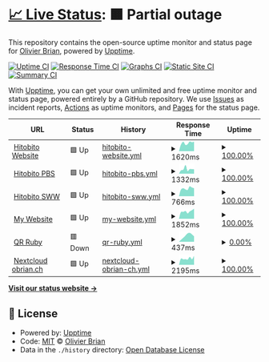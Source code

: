 # [📈 Live Status](https://olibrian.github.io/hitobito_upptime): <!--live status--> **🟧 Partial outage**

This repository contains the open-source uptime monitor and status page for [Olivier Brian](https://olibrian.github.io/hitobito_upptime), powered by [Upptime](https://github.com/upptime/upptime).

[![Uptime CI](https://github.com/olibrian/hitobito_upptime/workflows/Uptime%20CI/badge.svg)](https://github.com/olibrian/hitobito_upptime/actions?query=workflow%3A%22Uptime+CI%22)
[![Response Time CI](https://github.com/olibrian/hitobito_upptime/workflows/Response%20Time%20CI/badge.svg)](https://github.com/olibrian/hitobito_upptime/actions?query=workflow%3A%22Response+Time+CI%22)
[![Graphs CI](https://github.com/olibrian/hitobito_upptime/workflows/Graphs%20CI/badge.svg)](https://github.com/olibrian/hitobito_upptime/actions?query=workflow%3A%22Graphs+CI%22)
[![Static Site CI](https://github.com/olibrian/hitobito_upptime/workflows/Static%20Site%20CI/badge.svg)](https://github.com/olibrian/hitobito_upptime/actions?query=workflow%3A%22Static+Site+CI%22)
[![Summary CI](https://github.com/olibrian/hitobito_upptime/workflows/Summary%20CI/badge.svg)](https://github.com/olibrian/hitobito_upptime/actions?query=workflow%3A%22Summary+CI%22)

With [Upptime](https://upptime.js.org), you can get your own unlimited and free uptime monitor and status page, powered entirely by a GitHub repository. We use [Issues](https://github.com/olibrian/hitobito_upptime/issues) as incident reports, [Actions](https://github.com/olibrian/hitobito_upptime/actions) as uptime monitors, and [Pages](https://olibrian.github.io/hitobito_upptime) for the status page.

<!--start: status pages-->
<!-- This summary is generated by Upptime (https://github.com/upptime/upptime) -->
<!-- Do not edit this manually, your changes will be overwritten -->
<!-- prettier-ignore -->
| URL | Status | History | Response Time | Uptime |
| --- | ------ | ------- | ------------- | ------ |
| <img alt="" src="https://icons.duckduckgo.com/ip3/www.hitobito.ch.ico" height="13"> [Hitobito Website](https://www.hitobito.ch) | 🟩 Up | [hitobito-website.yml](https://github.com/olibrian/obrian_uptime/commits/HEAD/history/hitobito-website.yml) | <details><summary><img alt="Response time graph" src="./graphs/hitobito-website/response-time-week.png" height="20"> 1620ms</summary><br><a href="https://olibrian.github.io/obrian_uptime/history/hitobito-website"><img alt="Response time 1556" src="https://img.shields.io/endpoint?url=https%3A%2F%2Fraw.githubusercontent.com%2Folibrian%2Fobrian_uptime%2FHEAD%2Fapi%2Fhitobito-website%2Fresponse-time.json"></a><br><a href="https://olibrian.github.io/obrian_uptime/history/hitobito-website"><img alt="24-hour response time 1883" src="https://img.shields.io/endpoint?url=https%3A%2F%2Fraw.githubusercontent.com%2Folibrian%2Fobrian_uptime%2FHEAD%2Fapi%2Fhitobito-website%2Fresponse-time-day.json"></a><br><a href="https://olibrian.github.io/obrian_uptime/history/hitobito-website"><img alt="7-day response time 1620" src="https://img.shields.io/endpoint?url=https%3A%2F%2Fraw.githubusercontent.com%2Folibrian%2Fobrian_uptime%2FHEAD%2Fapi%2Fhitobito-website%2Fresponse-time-week.json"></a><br><a href="https://olibrian.github.io/obrian_uptime/history/hitobito-website"><img alt="30-day response time 1586" src="https://img.shields.io/endpoint?url=https%3A%2F%2Fraw.githubusercontent.com%2Folibrian%2Fobrian_uptime%2FHEAD%2Fapi%2Fhitobito-website%2Fresponse-time-month.json"></a><br><a href="https://olibrian.github.io/obrian_uptime/history/hitobito-website"><img alt="1-year response time 1566" src="https://img.shields.io/endpoint?url=https%3A%2F%2Fraw.githubusercontent.com%2Folibrian%2Fobrian_uptime%2FHEAD%2Fapi%2Fhitobito-website%2Fresponse-time-year.json"></a></details> | <details><summary><a href="https://olibrian.github.io/obrian_uptime/history/hitobito-website">100.00%</a></summary><a href="https://olibrian.github.io/obrian_uptime/history/hitobito-website"><img alt="All-time uptime 99.99%" src="https://img.shields.io/endpoint?url=https%3A%2F%2Fraw.githubusercontent.com%2Folibrian%2Fobrian_uptime%2FHEAD%2Fapi%2Fhitobito-website%2Fuptime.json"></a><br><a href="https://olibrian.github.io/obrian_uptime/history/hitobito-website"><img alt="24-hour uptime 100.00%" src="https://img.shields.io/endpoint?url=https%3A%2F%2Fraw.githubusercontent.com%2Folibrian%2Fobrian_uptime%2FHEAD%2Fapi%2Fhitobito-website%2Fuptime-day.json"></a><br><a href="https://olibrian.github.io/obrian_uptime/history/hitobito-website"><img alt="7-day uptime 100.00%" src="https://img.shields.io/endpoint?url=https%3A%2F%2Fraw.githubusercontent.com%2Folibrian%2Fobrian_uptime%2FHEAD%2Fapi%2Fhitobito-website%2Fuptime-week.json"></a><br><a href="https://olibrian.github.io/obrian_uptime/history/hitobito-website"><img alt="30-day uptime 100.00%" src="https://img.shields.io/endpoint?url=https%3A%2F%2Fraw.githubusercontent.com%2Folibrian%2Fobrian_uptime%2FHEAD%2Fapi%2Fhitobito-website%2Fuptime-month.json"></a><br><a href="https://olibrian.github.io/obrian_uptime/history/hitobito-website"><img alt="1-year uptime 99.97%" src="https://img.shields.io/endpoint?url=https%3A%2F%2Fraw.githubusercontent.com%2Folibrian%2Fobrian_uptime%2FHEAD%2Fapi%2Fhitobito-website%2Fuptime-year.json"></a></details>
| <img alt="" src="https://icons.duckduckgo.com/ip3/db.scout.ch.ico" height="13"> [Hitobito PBS](https://db.scout.ch) | 🟩 Up | [hitobito-pbs.yml](https://github.com/olibrian/obrian_uptime/commits/HEAD/history/hitobito-pbs.yml) | <details><summary><img alt="Response time graph" src="./graphs/hitobito-pbs/response-time-week.png" height="20"> 1332ms</summary><br><a href="https://olibrian.github.io/obrian_uptime/history/hitobito-pbs"><img alt="Response time 1027" src="https://img.shields.io/endpoint?url=https%3A%2F%2Fraw.githubusercontent.com%2Folibrian%2Fobrian_uptime%2FHEAD%2Fapi%2Fhitobito-pbs%2Fresponse-time.json"></a><br><a href="https://olibrian.github.io/obrian_uptime/history/hitobito-pbs"><img alt="24-hour response time 1277" src="https://img.shields.io/endpoint?url=https%3A%2F%2Fraw.githubusercontent.com%2Folibrian%2Fobrian_uptime%2FHEAD%2Fapi%2Fhitobito-pbs%2Fresponse-time-day.json"></a><br><a href="https://olibrian.github.io/obrian_uptime/history/hitobito-pbs"><img alt="7-day response time 1332" src="https://img.shields.io/endpoint?url=https%3A%2F%2Fraw.githubusercontent.com%2Folibrian%2Fobrian_uptime%2FHEAD%2Fapi%2Fhitobito-pbs%2Fresponse-time-week.json"></a><br><a href="https://olibrian.github.io/obrian_uptime/history/hitobito-pbs"><img alt="30-day response time 1175" src="https://img.shields.io/endpoint?url=https%3A%2F%2Fraw.githubusercontent.com%2Folibrian%2Fobrian_uptime%2FHEAD%2Fapi%2Fhitobito-pbs%2Fresponse-time-month.json"></a><br><a href="https://olibrian.github.io/obrian_uptime/history/hitobito-pbs"><img alt="1-year response time 1004" src="https://img.shields.io/endpoint?url=https%3A%2F%2Fraw.githubusercontent.com%2Folibrian%2Fobrian_uptime%2FHEAD%2Fapi%2Fhitobito-pbs%2Fresponse-time-year.json"></a></details> | <details><summary><a href="https://olibrian.github.io/obrian_uptime/history/hitobito-pbs">100.00%</a></summary><a href="https://olibrian.github.io/obrian_uptime/history/hitobito-pbs"><img alt="All-time uptime 99.94%" src="https://img.shields.io/endpoint?url=https%3A%2F%2Fraw.githubusercontent.com%2Folibrian%2Fobrian_uptime%2FHEAD%2Fapi%2Fhitobito-pbs%2Fuptime.json"></a><br><a href="https://olibrian.github.io/obrian_uptime/history/hitobito-pbs"><img alt="24-hour uptime 100.00%" src="https://img.shields.io/endpoint?url=https%3A%2F%2Fraw.githubusercontent.com%2Folibrian%2Fobrian_uptime%2FHEAD%2Fapi%2Fhitobito-pbs%2Fuptime-day.json"></a><br><a href="https://olibrian.github.io/obrian_uptime/history/hitobito-pbs"><img alt="7-day uptime 100.00%" src="https://img.shields.io/endpoint?url=https%3A%2F%2Fraw.githubusercontent.com%2Folibrian%2Fobrian_uptime%2FHEAD%2Fapi%2Fhitobito-pbs%2Fuptime-week.json"></a><br><a href="https://olibrian.github.io/obrian_uptime/history/hitobito-pbs"><img alt="30-day uptime 100.00%" src="https://img.shields.io/endpoint?url=https%3A%2F%2Fraw.githubusercontent.com%2Folibrian%2Fobrian_uptime%2FHEAD%2Fapi%2Fhitobito-pbs%2Fuptime-month.json"></a><br><a href="https://olibrian.github.io/obrian_uptime/history/hitobito-pbs"><img alt="1-year uptime 99.94%" src="https://img.shields.io/endpoint?url=https%3A%2F%2Fraw.githubusercontent.com%2Folibrian%2Fobrian_uptime%2FHEAD%2Fapi%2Fhitobito-pbs%2Fuptime-year.json"></a></details>
| <img alt="" src="https://icons.duckduckgo.com/ip3/rando-community.ch.ico" height="13"> [Hitobito SWW](https://rando-community.ch/) | 🟩 Up | [hitobito-sww.yml](https://github.com/olibrian/obrian_uptime/commits/HEAD/history/hitobito-sww.yml) | <details><summary><img alt="Response time graph" src="./graphs/hitobito-sww/response-time-week.png" height="20"> 766ms</summary><br><a href="https://olibrian.github.io/obrian_uptime/history/hitobito-sww"><img alt="Response time 743" src="https://img.shields.io/endpoint?url=https%3A%2F%2Fraw.githubusercontent.com%2Folibrian%2Fobrian_uptime%2FHEAD%2Fapi%2Fhitobito-sww%2Fresponse-time.json"></a><br><a href="https://olibrian.github.io/obrian_uptime/history/hitobito-sww"><img alt="24-hour response time 786" src="https://img.shields.io/endpoint?url=https%3A%2F%2Fraw.githubusercontent.com%2Folibrian%2Fobrian_uptime%2FHEAD%2Fapi%2Fhitobito-sww%2Fresponse-time-day.json"></a><br><a href="https://olibrian.github.io/obrian_uptime/history/hitobito-sww"><img alt="7-day response time 766" src="https://img.shields.io/endpoint?url=https%3A%2F%2Fraw.githubusercontent.com%2Folibrian%2Fobrian_uptime%2FHEAD%2Fapi%2Fhitobito-sww%2Fresponse-time-week.json"></a><br><a href="https://olibrian.github.io/obrian_uptime/history/hitobito-sww"><img alt="30-day response time 721" src="https://img.shields.io/endpoint?url=https%3A%2F%2Fraw.githubusercontent.com%2Folibrian%2Fobrian_uptime%2FHEAD%2Fapi%2Fhitobito-sww%2Fresponse-time-month.json"></a><br><a href="https://olibrian.github.io/obrian_uptime/history/hitobito-sww"><img alt="1-year response time 754" src="https://img.shields.io/endpoint?url=https%3A%2F%2Fraw.githubusercontent.com%2Folibrian%2Fobrian_uptime%2FHEAD%2Fapi%2Fhitobito-sww%2Fresponse-time-year.json"></a></details> | <details><summary><a href="https://olibrian.github.io/obrian_uptime/history/hitobito-sww">100.00%</a></summary><a href="https://olibrian.github.io/obrian_uptime/history/hitobito-sww"><img alt="All-time uptime 99.96%" src="https://img.shields.io/endpoint?url=https%3A%2F%2Fraw.githubusercontent.com%2Folibrian%2Fobrian_uptime%2FHEAD%2Fapi%2Fhitobito-sww%2Fuptime.json"></a><br><a href="https://olibrian.github.io/obrian_uptime/history/hitobito-sww"><img alt="24-hour uptime 100.00%" src="https://img.shields.io/endpoint?url=https%3A%2F%2Fraw.githubusercontent.com%2Folibrian%2Fobrian_uptime%2FHEAD%2Fapi%2Fhitobito-sww%2Fuptime-day.json"></a><br><a href="https://olibrian.github.io/obrian_uptime/history/hitobito-sww"><img alt="7-day uptime 100.00%" src="https://img.shields.io/endpoint?url=https%3A%2F%2Fraw.githubusercontent.com%2Folibrian%2Fobrian_uptime%2FHEAD%2Fapi%2Fhitobito-sww%2Fuptime-week.json"></a><br><a href="https://olibrian.github.io/obrian_uptime/history/hitobito-sww"><img alt="30-day uptime 99.94%" src="https://img.shields.io/endpoint?url=https%3A%2F%2Fraw.githubusercontent.com%2Folibrian%2Fobrian_uptime%2FHEAD%2Fapi%2Fhitobito-sww%2Fuptime-month.json"></a><br><a href="https://olibrian.github.io/obrian_uptime/history/hitobito-sww"><img alt="1-year uptime 99.98%" src="https://img.shields.io/endpoint?url=https%3A%2F%2Fraw.githubusercontent.com%2Folibrian%2Fobrian_uptime%2FHEAD%2Fapi%2Fhitobito-sww%2Fuptime-year.json"></a></details>
| <img alt="" src="https://icons.duckduckgo.com/ip3/obrian.ch.ico" height="13"> [My Website](http://obrian.ch/) | 🟩 Up | [my-website.yml](https://github.com/olibrian/obrian_uptime/commits/HEAD/history/my-website.yml) | <details><summary><img alt="Response time graph" src="./graphs/my-website/response-time-week.png" height="20"> 1852ms</summary><br><a href="https://olibrian.github.io/obrian_uptime/history/my-website"><img alt="Response time 1735" src="https://img.shields.io/endpoint?url=https%3A%2F%2Fraw.githubusercontent.com%2Folibrian%2Fobrian_uptime%2FHEAD%2Fapi%2Fmy-website%2Fresponse-time.json"></a><br><a href="https://olibrian.github.io/obrian_uptime/history/my-website"><img alt="24-hour response time 2480" src="https://img.shields.io/endpoint?url=https%3A%2F%2Fraw.githubusercontent.com%2Folibrian%2Fobrian_uptime%2FHEAD%2Fapi%2Fmy-website%2Fresponse-time-day.json"></a><br><a href="https://olibrian.github.io/obrian_uptime/history/my-website"><img alt="7-day response time 1852" src="https://img.shields.io/endpoint?url=https%3A%2F%2Fraw.githubusercontent.com%2Folibrian%2Fobrian_uptime%2FHEAD%2Fapi%2Fmy-website%2Fresponse-time-week.json"></a><br><a href="https://olibrian.github.io/obrian_uptime/history/my-website"><img alt="30-day response time 1758" src="https://img.shields.io/endpoint?url=https%3A%2F%2Fraw.githubusercontent.com%2Folibrian%2Fobrian_uptime%2FHEAD%2Fapi%2Fmy-website%2Fresponse-time-month.json"></a><br><a href="https://olibrian.github.io/obrian_uptime/history/my-website"><img alt="1-year response time 1841" src="https://img.shields.io/endpoint?url=https%3A%2F%2Fraw.githubusercontent.com%2Folibrian%2Fobrian_uptime%2FHEAD%2Fapi%2Fmy-website%2Fresponse-time-year.json"></a></details> | <details><summary><a href="https://olibrian.github.io/obrian_uptime/history/my-website">100.00%</a></summary><a href="https://olibrian.github.io/obrian_uptime/history/my-website"><img alt="All-time uptime 99.55%" src="https://img.shields.io/endpoint?url=https%3A%2F%2Fraw.githubusercontent.com%2Folibrian%2Fobrian_uptime%2FHEAD%2Fapi%2Fmy-website%2Fuptime.json"></a><br><a href="https://olibrian.github.io/obrian_uptime/history/my-website"><img alt="24-hour uptime 100.00%" src="https://img.shields.io/endpoint?url=https%3A%2F%2Fraw.githubusercontent.com%2Folibrian%2Fobrian_uptime%2FHEAD%2Fapi%2Fmy-website%2Fuptime-day.json"></a><br><a href="https://olibrian.github.io/obrian_uptime/history/my-website"><img alt="7-day uptime 100.00%" src="https://img.shields.io/endpoint?url=https%3A%2F%2Fraw.githubusercontent.com%2Folibrian%2Fobrian_uptime%2FHEAD%2Fapi%2Fmy-website%2Fuptime-week.json"></a><br><a href="https://olibrian.github.io/obrian_uptime/history/my-website"><img alt="30-day uptime 99.68%" src="https://img.shields.io/endpoint?url=https%3A%2F%2Fraw.githubusercontent.com%2Folibrian%2Fobrian_uptime%2FHEAD%2Fapi%2Fmy-website%2Fuptime-month.json"></a><br><a href="https://olibrian.github.io/obrian_uptime/history/my-website"><img alt="1-year uptime 99.90%" src="https://img.shields.io/endpoint?url=https%3A%2F%2Fraw.githubusercontent.com%2Folibrian%2Fobrian_uptime%2FHEAD%2Fapi%2Fmy-website%2Fuptime-year.json"></a></details>
| <img alt="" src="https://icons.duckduckgo.com/ip3/qrruby.onrender.com.ico" height="13"> [QR Ruby](https://qrruby.onrender.com/) | 🟥 Down | [qr-ruby.yml](https://github.com/olibrian/obrian_uptime/commits/HEAD/history/qr-ruby.yml) | <details><summary><img alt="Response time graph" src="./graphs/qr-ruby/response-time-week.png" height="20"> 437ms</summary><br><a href="https://olibrian.github.io/obrian_uptime/history/qr-ruby"><img alt="Response time 2605" src="https://img.shields.io/endpoint?url=https%3A%2F%2Fraw.githubusercontent.com%2Folibrian%2Fobrian_uptime%2FHEAD%2Fapi%2Fqr-ruby%2Fresponse-time.json"></a><br><a href="https://olibrian.github.io/obrian_uptime/history/qr-ruby"><img alt="24-hour response time 0" src="https://img.shields.io/endpoint?url=https%3A%2F%2Fraw.githubusercontent.com%2Folibrian%2Fobrian_uptime%2FHEAD%2Fapi%2Fqr-ruby%2Fresponse-time-day.json"></a><br><a href="https://olibrian.github.io/obrian_uptime/history/qr-ruby"><img alt="7-day response time 437" src="https://img.shields.io/endpoint?url=https%3A%2F%2Fraw.githubusercontent.com%2Folibrian%2Fobrian_uptime%2FHEAD%2Fapi%2Fqr-ruby%2Fresponse-time-week.json"></a><br><a href="https://olibrian.github.io/obrian_uptime/history/qr-ruby"><img alt="30-day response time 1852" src="https://img.shields.io/endpoint?url=https%3A%2F%2Fraw.githubusercontent.com%2Folibrian%2Fobrian_uptime%2FHEAD%2Fapi%2Fqr-ruby%2Fresponse-time-month.json"></a><br><a href="https://olibrian.github.io/obrian_uptime/history/qr-ruby"><img alt="1-year response time 2727" src="https://img.shields.io/endpoint?url=https%3A%2F%2Fraw.githubusercontent.com%2Folibrian%2Fobrian_uptime%2FHEAD%2Fapi%2Fqr-ruby%2Fresponse-time-year.json"></a></details> | <details><summary><a href="https://olibrian.github.io/obrian_uptime/history/qr-ruby">0.00%</a></summary><a href="https://olibrian.github.io/obrian_uptime/history/qr-ruby"><img alt="All-time uptime 71.45%" src="https://img.shields.io/endpoint?url=https%3A%2F%2Fraw.githubusercontent.com%2Folibrian%2Fobrian_uptime%2FHEAD%2Fapi%2Fqr-ruby%2Fuptime.json"></a><br><a href="https://olibrian.github.io/obrian_uptime/history/qr-ruby"><img alt="24-hour uptime 0.00%" src="https://img.shields.io/endpoint?url=https%3A%2F%2Fraw.githubusercontent.com%2Folibrian%2Fobrian_uptime%2FHEAD%2Fapi%2Fqr-ruby%2Fuptime-day.json"></a><br><a href="https://olibrian.github.io/obrian_uptime/history/qr-ruby"><img alt="7-day uptime 0.00%" src="https://img.shields.io/endpoint?url=https%3A%2F%2Fraw.githubusercontent.com%2Folibrian%2Fobrian_uptime%2FHEAD%2Fapi%2Fqr-ruby%2Fuptime-week.json"></a><br><a href="https://olibrian.github.io/obrian_uptime/history/qr-ruby"><img alt="30-day uptime 0.00%" src="https://img.shields.io/endpoint?url=https%3A%2F%2Fraw.githubusercontent.com%2Folibrian%2Fobrian_uptime%2FHEAD%2Fapi%2Fqr-ruby%2Fuptime-month.json"></a><br><a href="https://olibrian.github.io/obrian_uptime/history/qr-ruby"><img alt="1-year uptime 65.72%" src="https://img.shields.io/endpoint?url=https%3A%2F%2Fraw.githubusercontent.com%2Folibrian%2Fobrian_uptime%2FHEAD%2Fapi%2Fqr-ruby%2Fuptime-year.json"></a></details>
| <img alt="" src="https://icons.duckduckgo.com/ip3/cloud.obrian.ch.ico" height="13"> [Nextcloud obrian.ch](https://cloud.obrian.ch/) | 🟩 Up | [nextcloud-obrian-ch.yml](https://github.com/olibrian/obrian_uptime/commits/HEAD/history/nextcloud-obrian-ch.yml) | <details><summary><img alt="Response time graph" src="./graphs/nextcloud-obrian-ch/response-time-week.png" height="20"> 2195ms</summary><br><a href="https://olibrian.github.io/obrian_uptime/history/nextcloud-obrian-ch"><img alt="Response time 1827" src="https://img.shields.io/endpoint?url=https%3A%2F%2Fraw.githubusercontent.com%2Folibrian%2Fobrian_uptime%2FHEAD%2Fapi%2Fnextcloud-obrian-ch%2Fresponse-time.json"></a><br><a href="https://olibrian.github.io/obrian_uptime/history/nextcloud-obrian-ch"><img alt="24-hour response time 3030" src="https://img.shields.io/endpoint?url=https%3A%2F%2Fraw.githubusercontent.com%2Folibrian%2Fobrian_uptime%2FHEAD%2Fapi%2Fnextcloud-obrian-ch%2Fresponse-time-day.json"></a><br><a href="https://olibrian.github.io/obrian_uptime/history/nextcloud-obrian-ch"><img alt="7-day response time 2195" src="https://img.shields.io/endpoint?url=https%3A%2F%2Fraw.githubusercontent.com%2Folibrian%2Fobrian_uptime%2FHEAD%2Fapi%2Fnextcloud-obrian-ch%2Fresponse-time-week.json"></a><br><a href="https://olibrian.github.io/obrian_uptime/history/nextcloud-obrian-ch"><img alt="30-day response time 2162" src="https://img.shields.io/endpoint?url=https%3A%2F%2Fraw.githubusercontent.com%2Folibrian%2Fobrian_uptime%2FHEAD%2Fapi%2Fnextcloud-obrian-ch%2Fresponse-time-month.json"></a><br><a href="https://olibrian.github.io/obrian_uptime/history/nextcloud-obrian-ch"><img alt="1-year response time 1827" src="https://img.shields.io/endpoint?url=https%3A%2F%2Fraw.githubusercontent.com%2Folibrian%2Fobrian_uptime%2FHEAD%2Fapi%2Fnextcloud-obrian-ch%2Fresponse-time-year.json"></a></details> | <details><summary><a href="https://olibrian.github.io/obrian_uptime/history/nextcloud-obrian-ch">100.00%</a></summary><a href="https://olibrian.github.io/obrian_uptime/history/nextcloud-obrian-ch"><img alt="All-time uptime 99.89%" src="https://img.shields.io/endpoint?url=https%3A%2F%2Fraw.githubusercontent.com%2Folibrian%2Fobrian_uptime%2FHEAD%2Fapi%2Fnextcloud-obrian-ch%2Fuptime.json"></a><br><a href="https://olibrian.github.io/obrian_uptime/history/nextcloud-obrian-ch"><img alt="24-hour uptime 100.00%" src="https://img.shields.io/endpoint?url=https%3A%2F%2Fraw.githubusercontent.com%2Folibrian%2Fobrian_uptime%2FHEAD%2Fapi%2Fnextcloud-obrian-ch%2Fuptime-day.json"></a><br><a href="https://olibrian.github.io/obrian_uptime/history/nextcloud-obrian-ch"><img alt="7-day uptime 100.00%" src="https://img.shields.io/endpoint?url=https%3A%2F%2Fraw.githubusercontent.com%2Folibrian%2Fobrian_uptime%2FHEAD%2Fapi%2Fnextcloud-obrian-ch%2Fuptime-week.json"></a><br><a href="https://olibrian.github.io/obrian_uptime/history/nextcloud-obrian-ch"><img alt="30-day uptime 99.73%" src="https://img.shields.io/endpoint?url=https%3A%2F%2Fraw.githubusercontent.com%2Folibrian%2Fobrian_uptime%2FHEAD%2Fapi%2Fnextcloud-obrian-ch%2Fuptime-month.json"></a><br><a href="https://olibrian.github.io/obrian_uptime/history/nextcloud-obrian-ch"><img alt="1-year uptime 99.89%" src="https://img.shields.io/endpoint?url=https%3A%2F%2Fraw.githubusercontent.com%2Folibrian%2Fobrian_uptime%2FHEAD%2Fapi%2Fnextcloud-obrian-ch%2Fuptime-year.json"></a></details>

<!--end: status pages-->

[**Visit our status website →**](https://olibrian.github.io/hitobito_uptime)

## 📄 License

- Powered by: [Upptime](https://github.com/upptime/upptime)
- Code: [MIT](./LICENSE) © [Olivier Brian](https://olibrian.github.io/hitobito_upptime)
- Data in the `./history` directory: [Open Database License](https://opendatacommons.org/licenses/odbl/1-0/)
